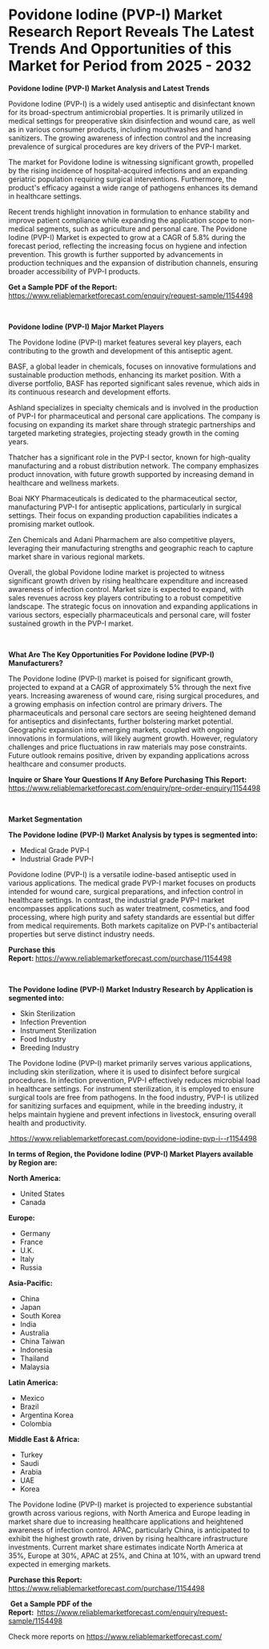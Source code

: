 <p><h1>Povidone Iodine (PVP-I) Market Research Report Reveals The Latest Trends And Opportunities of this Market for Period from 2025 - 2032</h1></p><p><strong>Povidone Iodine (PVP-I) Market Analysis and Latest Trends</strong></p>
<p><p>Povidone Iodine (PVP-I) is a widely used antiseptic and disinfectant known for its broad-spectrum antimicrobial properties. It is primarily utilized in medical settings for preoperative skin disinfection and wound care, as well as in various consumer products, including mouthwashes and hand sanitizers. The growing awareness of infection control and the increasing prevalence of surgical procedures are key drivers of the PVP-I market. </p><p>The market for Povidone Iodine is witnessing significant growth, propelled by the rising incidence of hospital-acquired infections and an expanding geriatric population requiring surgical interventions. Furthermore, the product's efficacy against a wide range of pathogens enhances its demand in healthcare settings. </p><p>Recent trends highlight innovation in formulation to enhance stability and improve patient compliance while expanding the application scope to non-medical segments, such as agriculture and personal care. The Povidone Iodine (PVP-I) Market is expected to grow at a CAGR of 5.8% during the forecast period, reflecting the increasing focus on hygiene and infection prevention. This growth is further supported by advancements in production techniques and the expansion of distribution channels, ensuring broader accessibility of PVP-I products.</p></p>
<p><strong>Get a Sample PDF of the Report:&nbsp;</strong> <a href="https://www.reliablemarketforecast.com/enquiry/request-sample/1154498?utm_campaign=2260&utm_medium=2&utm_source=Github&utm_content=ia&utm_term=05022025&utm_id=povidone-iodine-pvp-i">https://www.reliablemarketforecast.com/enquiry/request-sample/1154498</a></p>
<p>&nbsp;</p>
<p><strong>Povidone Iodine (PVP-I) Major Market Players</strong></p>
<p><p>The Povidone Iodine (PVP-I) market features several key players, each contributing to the growth and development of this antiseptic agent. </p><p>BASF, a global leader in chemicals, focuses on innovative formulations and sustainable production methods, enhancing its market position. With a diverse portfolio, BASF has reported significant sales revenue, which aids in its continuous research and development efforts.</p><p>Ashland specializes in specialty chemicals and is involved in the production of PVP-I for pharmaceutical and personal care applications. The company is focusing on expanding its market share through strategic partnerships and targeted marketing strategies, projecting steady growth in the coming years.</p><p>Thatcher has a significant role in the PVP-I sector, known for high-quality manufacturing and a robust distribution network. The company emphasizes product innovation, with future growth supported by increasing demand in healthcare and wellness markets.</p><p>Boai NKY Pharmaceuticals is dedicated to the pharmaceutical sector, manufacturing PVP-I for antiseptic applications, particularly in surgical settings. Their focus on expanding production capabilities indicates a promising market outlook.</p><p>Zen Chemicals and Adani Pharmachem are also competitive players, leveraging their manufacturing strengths and geographic reach to capture market share in various regional markets.</p><p>Overall, the global Povidone Iodine market is projected to witness significant growth driven by rising healthcare expenditure and increased awareness of infection control. Market size is expected to expand, with sales revenues across key players contributing to a robust competitive landscape. The strategic focus on innovation and expanding applications in various sectors, especially pharmaceuticals and personal care, will foster sustained growth in the PVP-I market.</p></p>
<p>&nbsp;</p>
<p><strong>What Are The Key Opportunities For Povidone Iodine (PVP-I) Manufacturers?</strong></p>
<p><p>The Povidone Iodine (PVP-I) market is poised for significant growth, projected to expand at a CAGR of approximately 5% through the next five years. Increasing awareness of wound care, rising surgical procedures, and a growing emphasis on infection control are primary drivers. The pharmaceuticals and personal care sectors are seeing heightened demand for antiseptics and disinfectants, further bolstering market potential. Geographic expansion into emerging markets, coupled with ongoing innovations in formulations, will likely augment growth. However, regulatory challenges and price fluctuations in raw materials may pose constraints. Future outlook remains positive, driven by expanding applications across healthcare and consumer products.</p></p>
<p><strong>Inquire or Share Your Questions If Any Before Purchasing This Report:</strong> <a href="https://www.reliablemarketforecast.com/enquiry/pre-order-enquiry/1154498?utm_campaign=2260&utm_medium=2&utm_source=Github&utm_content=ia&utm_term=05022025&utm_id=povidone-iodine-pvp-i">https://www.reliablemarketforecast.com/enquiry/pre-order-enquiry/1154498</a></p>
<p>&nbsp;</p>
<p><strong>Market Segmentation</strong></p>
<p><strong>The Povidone Iodine (PVP-I) Market Analysis by types is segmented into:</strong></p>
<p><ul><li>Medical Grade PVP-I</li><li>Industrial Grade PVP-I</li></ul></p>
<p><p>Povidone Iodine (PVP-I) is a versatile iodine-based antiseptic used in various applications. The medical grade PVP-I market focuses on products intended for wound care, surgical preparations, and infection control in healthcare settings. In contrast, the industrial grade PVP-I market encompasses applications such as water treatment, cosmetics, and food processing, where high purity and safety standards are essential but differ from medical requirements. Both markets capitalize on PVP-I's antibacterial properties but serve distinct industry needs.</p></p>
<p><strong>Purchase this Report:&nbsp;</strong><a href="https://www.reliablemarketforecast.com/purchase/1154498?utm_campaign=2260&utm_medium=2&utm_source=Github&utm_content=ia&utm_term=05022025&utm_id=povidone-iodine-pvp-i">https://www.reliablemarketforecast.com/purchase/1154498</a></p>
<p>&nbsp;</p>
<p><strong>The Povidone Iodine (PVP-I) Market Industry Research by Application is segmented into:</strong></p>
<p><ul><li>Skin Sterilization</li><li>Infection Prevention</li><li>Instrument Sterilization</li><li>Food Industry</li><li>Breeding Industry</li></ul></p>
<p><p>The Povidone Iodine (PVP-I) market primarily serves various applications, including skin sterilization, where it is used to disinfect before surgical procedures. In infection prevention, PVP-I effectively reduces microbial load in healthcare settings. For instrument sterilization, it is employed to ensure surgical tools are free from pathogens. In the food industry, PVP-I is utilized for sanitizing surfaces and equipment, while in the breeding industry, it helps maintain hygiene and prevent infections in livestock, ensuring overall health and productivity.</p></p>
<p><a href="https://www.reliablemarketforecast.com/povidone-iodine-pvp-i--r1154498?utm_campaign=2260&utm_medium=2&utm_source=Github&utm_content=ia&utm_term=05022025&utm_id=povidone-iodine-pvp-i">&nbsp;https://www.reliablemarketforecast.com/povidone-iodine-pvp-i--r1154498</a></p>
<p><strong>In terms of Region, the Povidone Iodine (PVP-I) Market Players available by Region are:</strong></p>
<p>
    <p> <strong> North America: </strong>
        <ul>
            <li>United States</li>
            <li>Canada</li>
        </ul>
        </p> 
    <p> <strong> Europe: </strong>
        <ul>
            <li>Germany</li>
            <li>France</li>
            <li>U.K.</li>
            <li>Italy</li>
            <li>Russia</li>
        </ul>
        </p> 
    <p> <strong> Asia-Pacific: </strong>
        <ul>
            <li>China</li>
            <li>Japan</li>
            <li>South Korea</li>
            <li>India</li>
            <li>Australia</li>
            <li>China Taiwan</li>
            <li>Indonesia</li>
            <li>Thailand</li>
            <li>Malaysia</li>
        </ul>
        </p> 
    <p> <strong> Latin America: </strong>
        <ul>
            <li>Mexico</li>
            <li>Brazil</li>
            <li>Argentina Korea</li>
            <li>Colombia</li>
        </ul>
        </p> 
    <p> <strong> Middle East & Africa: </strong>
        <ul>
            <li>Turkey</li>
            <li>Saudi</li>
            <li>Arabia</li>
            <li>UAE</li>
            <li>Korea</li>
        </ul>
    </p>
    </p>
<p><p>The Povidone Iodine (PVP-I) market is projected to experience substantial growth across various regions, with North America and Europe leading in market share due to increasing healthcare applications and heightened awareness of infection control. APAC, particularly China, is anticipated to exhibit the highest growth rate, driven by rising healthcare infrastructure investments. Current market share estimates indicate North America at 35%, Europe at 30%, APAC at 25%, and China at 10%, with an upward trend expected in emerging markets.</p></p>
<p><strong>Purchase this Report: </strong><a href="https://www.reliablemarketforecast.com/purchase/1154498?utm_campaign=2260&utm_medium=2&utm_source=Github&utm_content=ia&utm_term=05022025&utm_id=povidone-iodine-pvp-i">https://www.reliablemarketforecast.com/purchase/1154498</a></p>
<p>&nbsp;<strong>Get a Sample PDF of the Report:&nbsp;&nbsp;</strong><a href="https://www.reliablemarketforecast.com/enquiry/request-sample/1154498?utm_campaign=2260&utm_medium=2&utm_source=Github&utm_content=ia&utm_term=05022025&utm_id=povidone-iodine-pvp-i">https://www.reliablemarketforecast.com/enquiry/request-sample/1154498</a></p>
<p><strong></strong></p>
<p>Check more reports on <a href="https://www.reliablemarketforecast.com/?utm_campaign=2260&utm_medium=2&utm_source=Github&utm_content=ia&utm_term=05022025&utm_id=povidone-iodine-pvp-i">https://www.reliablemarketforecast.com/</a></p>
